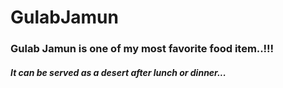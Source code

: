 # GulabJamun

### Gulab Jamun is one of my most favorite food item..!!!

##### It can be served as a desert after lunch or dinner...
